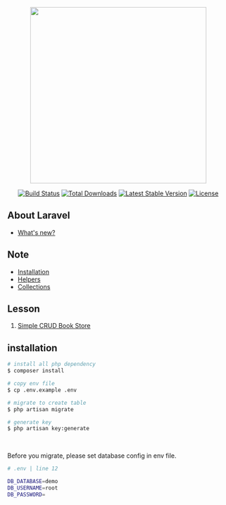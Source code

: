 <p align="center"><a href="https://laravel.com" target="_blank"><img src="https://raw.githubusercontent.com/laravel/art/master/logo-lockup/5%20SVG/2%20CMYK/1%20Full%20Color/laravel-logolockup-cmyk-red.svg" width="400"></a></p>

<p align="center">
<a href="https://travis-ci.org/laravel/framework"><img src="https://travis-ci.org/laravel/framework.svg" alt="Build Status"></a>
<a href="https://packagist.org/packages/laravel/framework"><img src="https://img.shields.io/packagist/dt/laravel/framework" alt="Total Downloads"></a>
<a href="https://packagist.org/packages/laravel/framework"><img src="https://img.shields.io/packagist/v/laravel/framework" alt="Latest Stable Version"></a>
<a href="https://packagist.org/packages/laravel/framework"><img src="https://img.shields.io/packagist/l/laravel/framework" alt="License"></a>
</p>

## About Laravel

- [What's new?](/docs/whats-new.md)

## Note

- [Installation](https://laravel.com/docs/8.x/installation)
- [Helpers](https://laravel.com/docs/8.x/helpers)
- [Collections](https://laravel.com/docs/8.x/collections)


## Lesson

1. [Simple CRUD Book Store](/docs/lesson-1.md)


## installation

```bash
# install all php dependency
$ composer install

# copy env file
$ cp .env.example .env

# migrate to create table
$ php artisan migrate

# generate key
$ php artisan key:generate
```

<br>

Before you migrate, please set database config in env file.

```sh
# .env | line 12

DB_DATABASE=demo
DB_USERNAME=root
DB_PASSWORD=
```
